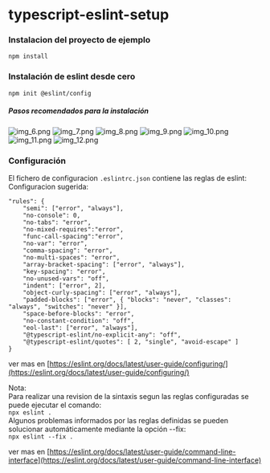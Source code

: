 # typescript-eslint-setup

### Instalacion del proyecto de ejemplo
```npm install```

### Instalación de eslint desde cero
```npm init @eslint/config```

##### Pasos recomendados para la instalación
![img_6.png](img_6.png)
![img_7.png](img_7.png)
![img_8.png](img_8.png)
![img_9.png](img_9.png)
![img_10.png](img_10.png)
![img_11.png](img_11.png)
![img_12.png](img_12.png)

### Configuración<br>

El fichero de configuracion ```.eslintrc.json``` contiene las reglas de eslint:<br>
Configuracion sugerida: 
```
"rules": {
    "semi": ["error", "always"],      
    "no-console": 0,
    "no-tabs": "error",
    "no-mixed-requires":"error",
    "func-call-spacing":"error",
    "no-var": "error",
    "comma-spacing": "error",
    "no-multi-spaces": "error",
    "array-bracket-spacing": ["error", "always"],
    "key-spacing": "error",
    "no-unused-vars": "off",
    "indent": ["error", 2],    
    "object-curly-spacing": ["error", "always"],        
    "padded-blocks": ["error", { "blocks": "never", "classes": "always", "switches": "never" }],
    "space-before-blocks": "error",
    "no-constant-condition": "off",
    "eol-last": ["error", "always"],
    "@typescript-eslint/no-explicit-any": "off",
    "@typescript-eslint/quotes": [ 2, "single", "avoid-escape" ]
}
```
ver mas en [https://eslint.org/docs/latest/user-guide/configuring/](https://eslint.org/docs/latest/user-guide/configuring/)

Nota: <br>
Para realizar una revision de la sintaxis segun las reglas configuradas se puede ejecutar el comando:<br>
```npx eslint .```<br>
Algunos problemas informados por las reglas definidas se pueden solucionar automáticamente mediante la opción --fix:<br>
```npx eslint --fix .```

ver mas en [https://eslint.org/docs/latest/user-guide/command-line-interface](https://eslint.org/docs/latest/user-guide/command-line-interface)